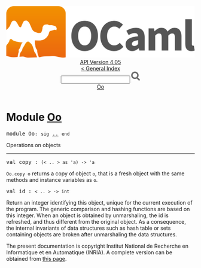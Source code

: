 <!-- ((! set title API !)) ((! set documentation !)) ((! set api !)) ((! set nobreadcrumb !)) -->
<div class="api"><header><nav class="toc brand"><a class="brand" href="https://ocaml.org/"><img src="colour-logo-gray.svg" class="svg" alt="OCaml"></a></nav><nav class="toc"><div class="toc_version"><a href="/docs" id="version-select">API Version 4.05</a></div><a href="index.html">&lt; General Index</a><div class="api_search"><input type="text" name="apisearch" id="api_search" oninput="mySearch(false);" onkeypress="this.oninput();" onclick="this.oninput();" onpaste="this.oninput();">
<img src="search_icon.svg" alt="Search" class="svg" onclick="mySearch(false)"></div>
<div id="search_results"></div><div class="toc_title"><a href="#top">Oo</a></div><ul></ul></nav></header>

<h1>Module <a href="type_Oo.html">Oo</a></h1>

<pre><span class="keyword">module</span> Oo: <code class="code"><span class="keyword">sig</span></code> <a href="Oo.html">..</a> <code class="code"><span class="keyword">end</span></code></pre><div class="info module top">
Operations on objects<br>
</div>
<hr width="100%">

<pre><span id="VALcopy"><span class="keyword">val</span> copy</span> : <code class="type">(&lt; .. &gt; as 'a) -&gt; 'a</code></pre><div class="info ">
<code class="code"><span class="constructor">Oo</span>.copy&nbsp;o</code> returns a copy of object <code class="code">o</code>, that is a fresh
   object with the same methods and instance variables as <code class="code">o</code>.<br>
</div>

<pre><span id="VALid"><span class="keyword">val</span> id</span> : <code class="type">&lt; .. &gt; -&gt; int</code></pre><div class="info ">
Return an integer identifying this object, unique for
    the current execution of the program. The generic comparison
    and hashing functions are based on this integer. When an object
    is obtained by unmarshaling, the id is refreshed, and thus
    different from the original object. As a consequence, the internal
    invariants of data structures such as hash table or sets containing
    objects are broken after unmarshaling the data structures.<br>
</div>
<div class="copyright">The present documentation is copyright Institut National de Recherche en Informatique et en Automatique (INRIA). A complete version can be obtained from <a href="http://caml.inria.fr/pub/docs/manual-ocaml/">this page</a>.</div></div>